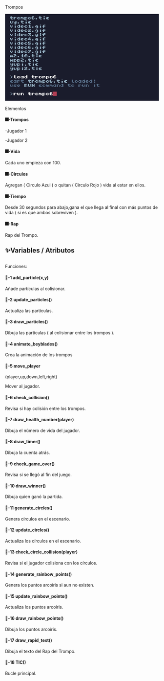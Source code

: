 Trompos

![giftrompo](./Imagenes/giftrompo.gif)

Elementos

#### 🎆-Trompos

-Jugador 1

-Jugador 2

#### 🎆-Vida

Cada uno empieza con 100.

#### 🎆-Circulos

Agregan ( Circulo Azul ) o quitan ( Circulo Rojo ) vida al estar en ellos.

#### 🎆-Tiempo

Desde 30 segundos para abajo,gana el que llega al final con más puntos de vida ( si es que ambos sobreviven ).

#### 🎆-Rap

Rap del Trompo.

## ✨️Variables / Atributos

```

```

Funciones:

#### 🔑-1  add_particle(x,y)

Añade partículas al colisionar.

#### 🔑-2  update_particles()

Actualiza las partículas.

#### 🔑-3  draw_particles()

Dibuja las partículas ( al colisionar entre los trompos ).

#### 🔑-4  animate_beyblades()

Crea la animación de los trompos 

#### 🔑-5  move_player
(player,up,down,left,right)

Mover al jugador.

#### 🔑-6  check_collision()

Revisa si hay colisión entre los trompos.

#### 🔑-7  draw_health_number(player)

Dibuja el número de vida del jugador.

#### 🔑-8  draw_timer()

Dibuja la cuenta atrás.

#### 🔑-9  check_game_over()

Revisa si se llegó al fin del juego.

#### 🔑-10  draw_winner()

Dibuja quien ganó la partida.

#### 🔑-11  generate_circles()

Genera círculos en el escenario.

#### 🔑-12  update_circles()

Actualiza los círculos en el escenario.

#### 🔑-13  check_circle_collision(player)

Revisa si el jugador colisiona con los círculos.

#### 🔑-14  generate_rainbow_points()

Genera los puntos arcoíris si aun no existen.

#### 🔑-15  update_rainbow_points()

Actualiza los puntos arcoíris.

#### 🔑-16  draw_rainbow_points()

Dibuja los puntos arcoíris.

#### 🔑-17  draw_rapid_text()

Dibuja el texto del Rap del Trompo.

#### 🔑-18  TIC()

Bucle principal.
